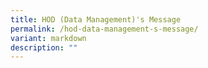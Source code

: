 ```yaml
---
title: HOD (Data Management)'s Message
permalink: /hod-data-management-s-message/
variant: markdown
description: ""
---
```

